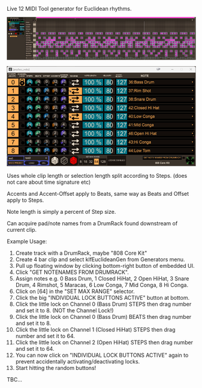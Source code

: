 Live 12 MIDI Tool generator for Euclidean rhythms. 

![Embedded GUI](img/embedded_channel.png)

![PopUp GUI](img/popface.png)

Uses whole clip length or selection length split according to Steps. (does not care about time signature etc)

Accents and Accent-Offset apply to Beats, same way as Beats and Offset apply to Steps.

Note length is simply a percent of Step size.

Can acquire pad/note names from a DrumRack found downstream of current clip.

Example Usage:

1. Create track with a DrumRack, maybe "808 Core Kit"
2. Create 4 bar clip and select klfEuclideanGen from Generators menu.
3. Pull up floating window by clicking bottom-right button of embedded UI.
4. Click "GET NOTENAMES FROM DRUMRACK".
5. Assign notes e.g. 0 Bass Drum, 1 Closed HiHat, 2 Open HiHat, 3 Snare Drum, 4 Rimshot, 5 Maracas, 6 Low Conga, 7 Mid Conga, 8 Hi Conga.
6. Click on [64] in the "SET MAX RANGE" selector.
7. Click the big "INDIVIDUAL LOCK BUTTONS ACTIVE" button at bottom.
8. Click the little lock on Channel 0 (Bass Drum) STEPS then drag number and set it to 8. (NOT the Channel Lock!)
9. Click the little lock on Channel 0 (Bass Drum) BEATS then drag number and set it to 8.
10. Click the little lock on Channel 1 (Closed HiHat) STEPS then drag number and set it to 64.
11.  Click the little lock on Channel 2 (Open HiHat) STEPS then drag number and set it to 64.
12. You can now click on "INDIVIDUAL LOCK BUTTONS ACTIVE" again to prevent accidentally activating/deactivating locks.
13. Start hitting the random buttons!

TBC...
